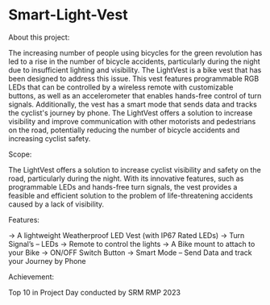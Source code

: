 # Smart-Light-Vest
About this project:

The increasing number of people using bicycles for the green revolution has led to a rise in the number of bicycle accidents, particularly during the night due to insufficient lighting and visibility. The LightVest is a bike vest that has been designed to address this issue. This vest features programmable RGB LEDs that can be controlled by a wireless remote with customizable buttons, as well as an accelerometer that enables hands-free control of turn signals. Additionally, the vest has a smart mode that sends data and tracks the cyclist's journey by phone. The LightVest offers a solution to increase visibility and improve communication with other motorists and pedestrians on the road, potentially reducing the number of bicycle accidents and increasing cyclist safety.

Scope:

The LightVest offers a solution to increase cyclist visibility and safety on the road, particularly during the night. With its innovative features, such as programmable LEDs and hands-free turn signals, the vest provides a feasible and efficient solution to the problem of life-threatening accidents caused by a lack of visibility.

Features:

-> A lightweight Weatherproof LED Vest (with IP67 Rated LEDs)
-> Turn Signal’s – LEDs
-> Remote to control the lights
-> A Bike mount to attach to your Bike
-> ON/OFF Switch Button
-> Smart Mode – Send Data and track your Journey by Phone


Achievement:

Top 10 in Project Day conducted by SRM RMP 2023
